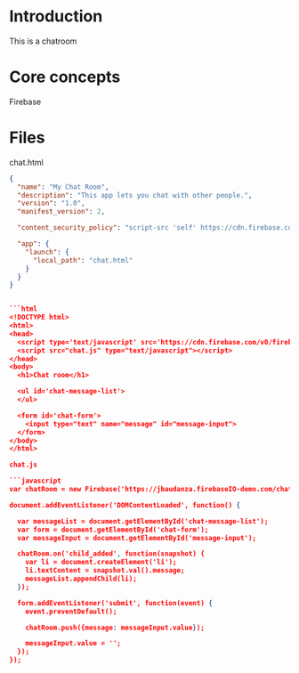 # Introduction

This is a chatroom

# Core concepts

Firebase

# Files

chat.html

```manifest.json
{
  "name": "My Chat Room",
  "description": "This app lets you chat with other people.",
  "version": "1.0",
  "manifest_version": 2,

  "content_security_policy": "script-src 'self' https://cdn.firebase.com https://jbaudanza.firebaseIO-demo.com/ https://s-demo.firebaseio-demo.com/; object-src 'self'",

  "app": {
    "launch": {
      "local_path": "chat.html"
    }
  }
}


```html
<!DOCTYPE html>
<html>
<head>
  <script type='text/javascript' src='https://cdn.firebase.com/v0/firebase.js'></script>
  <script src="chat.js" type="text/javascript"></script>
</head>
<body>
  <h1>Chat room</h1>

  <ul id='chat-message-list'>
  </ul>

  <form id='chat-form'>
    <input type="text" name="message" id="message-input">
  </form>
</body>
</html>

chat.js

```javascript
var chatRoom = new Firebase('https://jbaudanza.firebaseIO-demo.com/chat_room');

document.addEventListener('DOMContentLoaded', function() {

  var messageList = document.getElementById('chat-message-list');
  var form = document.getElementById('chat-form');
  var messageInput = document.getElementById('message-input');

  chatRoom.on('child_added', function(snapshot) {
    var li = document.createElement('li');
    li.textContent = snapshot.val().message;
    messageList.appendChild(li);
  });

  form.addEventListener('submit', function(event) {
    event.preventDefault();

    chatRoom.push({message: messageInput.value});

    messageInput.value = '';
  });
});


